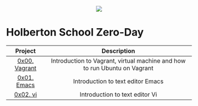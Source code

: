 <p align="center">
  <img src="http://www.holbertonschool.com/holberton-logo.png">
</p>

# Holberton School Zero-Day

| Project | Description |
| :---: | :---: |
| [0x00. Vagrant](./0x00-vagrant) | Introduction to Vagrant, virtual machine and how to run Ubuntu on Vagrant |
| [0x01. Emacs ](./0x01-emacs) | Introduction to text editor Emacs |
| [0x02. vi ](./0x02-vi) | Introduction to text editor Vi |